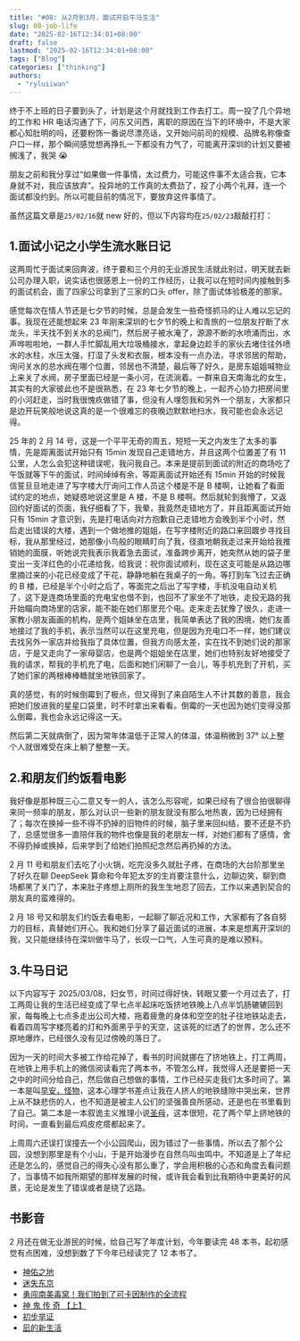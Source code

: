 ```yaml
---
title: "#08: 从2月到3月，面试开启牛马生活"
slug: 08-job-life
date: "2025-02-16T12:34:01+08:00"
draft: false
lastmod: "2025-02-16T12:34:01+08:00"
tags: ["Blog"]
categories: ["thinking"]
authors:
  - "ryluiiwan"
---
```


终于不上班的日子要到头了，计划是这个月就找到工作去打工。周一投了几个异地的工作和 HR 电话沟通了下，问东又问西，离职的原因在当下的环境中，不是大家都心知肚明的吗，还要粉饰一番说尽漂亮话，又开始问前司的规模、品牌名称像查户口一样，那个瞬间感觉想再挣扎一下都没有力气了，可能离开深圳的计划又要被搁浅了，我哭 😭

朋友之前和我分享过“如果做一件事情，太过费力，可能这件事不太适合我，它本身就不对，我应该放弃”。投异地的工作真的太费劲了，投了小两个礼拜，连一个面试都没约到。所以可能目前的情况下，要放弃这件事情了。

虽然这篇文章是`25/02/16`就 new 好的，但以下内容均在`25/02/23`敲敲打打：

## 1.面试小记之小学生流水账日记

这两周忙于面试来回奔波，终于要和三个月的无业游民生活就此别过，明天就去新公司办理入职，说实话也很感恩上一份的工作经历，让我可以在短时间内接触到多的面试机会，面了四家公司拿到了三家的口头 offer，除了面试体验极差的那家。

感觉每次在情人节还是七夕节的时候，总是会发生一些奇怪抓马的让人难以忘记的事。我现在还能想起来 23 年刚来深圳的七夕节的晚上和青旅的一位朋友拧断了水龙头，半天找不到关水的总阀门，然后房子被水淹了，源源不断的水喷涌而出，水声哗啦啦地，一群人手忙脚乱用大垃圾桶接水，拿起身边趁手的家伙去堵住往外喷水的水柱，水压太强，打湿了头发和衣服，根本没有一点办法，寻求邻居的帮助，询问关水的总水阀在哪个位置，邻居也不清楚，最后等了好久，是房东姐姐喊物业上来关了水阀，房子里面已经是一条小河，在流淌着。一群来自天南海北的女生，其实有的大家彼此也不是很熟悉，在 23 年七夕节的晚上，一起齐心协力把房间里的小河赶走，当时我很愧疚做错了事，但没有人埋怨我和另外一个朋友，大家都只是边开玩笑般地说这真的是一个很难忘的夜晚边默默地扫水，我可能也会永远记得。

25 年的 2 月 14 号，这是一个平平无奇的周五，短短一天之内发生了太多的事情，先是距离面试开始只有 15min 发现自己走错地方，并且这两个位置差了有 11 公里，人怎么会犯这种错误呢，我问我自己。本来是提前到面试的附近的商场吃了午饭就等下午的面试，时间绰绰有余，等距离面试开始还有 15min 开始的时候我信誓旦旦地走进了写字楼大厅询问工作人员这个楼是不是 B 楼啊，让她看了看面试约定的地点，她疑惑地说这里是 A 楼，不是 B 楼啊。然后就轮到我懵了，又返回约好面试的页面，我仔细看了下，我晕，我竟然走错地方了，并且距离面试开始只有 15min 才意识到，先是打电话向对方抱歉自己走错地方会晚到半个小时，然后走出错误的大楼，遇到一个做地推的姐姐，在写字楼附近的路口来回踱步寻找目标，我从那里经过，她那像小鸟般的眼睛盯向了我，径直地朝我走过来开始给我推销她的面膜，听她说完我表示我着急去面试，准备跨步离开，她突然从她的袋子里变出一支洋红色的小花递给我，给我说：祝你面试顺利，现在这支可能是从路边哪里摘过来的小花已经变成了干花，静静地躺在我桌子的一角。等打到车飞过去正确的 B 楼，已经是半个小时之后了，等面完之后出了写字楼，手机没电自动关机了，这下是连商场里面的充电宝也借不到，也回不了家坐不了地铁，走投无路的我开始瞄向商场里的店家，能不能在她们那里充个电。走来走去犹豫了很久，走进一家教小朋友画画的机构，是两个姐妹坐在店里，我简单表达了我的困境，她们友善地接过了我的手机，表示当然可以在这里充电，但是因为充电口不一样，她们建议去找另外一家店并给我指了具体位置，但我方向感太差，实在找不到她们说的那家店，于是又走向了一家母婴店，也是两个姐姐坐在店里，她们也特别友好地接受了我的请求，帮我的手机充了电，后面和她们闲聊了一会儿，等手机充到了开机，买了她们家的两根棒棒糖就坐地铁回家了。

真的感觉，有的时候倒霉到了极点，但又得到了来自陌生人不计其数的善意，我会把她们放进我的星星口袋里，时不时拿出来看看。倒霉的一天也因为她们变得没那么倒霉，我也会永远记得这一天。

然后第二天就病倒了，因为常年体温低于正常人的体温，体温稍微到 37° 以上整个人就很难受在床上躺了整整一天。

## 2.和朋友们约饭看电影

我好像是那种既三心二意又专一的人，该怎么形容呢，如果已经有了很合拍很聊得来同一频率的朋友，那么对认识一些新的朋友就没有那么地热衷，因为已经拥有了；每次在换掉一些不得不扔掉的旧物件的时候，脑子里来回纠结，要不还是不扔了，总感觉很多一直陪伴我的物件也像是我的老朋友一样，对她们都有了感情，舍不得扔掉或换掉，后来学到了给她们拍照纪念然后再扔掉的方法。

2 月 11 号和朋友们去吃了小火锅，吃完没多久就肚子疼，在商场的大台阶那里坐了好久在聊 DeepSeek 算命和今年犯太岁的生肖要注意什么，边聊边笑，聊到商场都黑了关门了，本来肚子疼想上厕所的我生生地忍了回去，工作以来遇到契合的朋友真的蛮难得的。

2 月 18 号又和朋友们约饭去看电影，一起聊了聊近况和工作，大家都有了各自努力的目标，真替她们开心。我和她们分享了最近面试的进展，本来是想离开深圳的我，又只能继续待在深圳做牛马了，长叹一口气，人生可真的是难以预料。

## 3.牛马日记

以下内容写于 2025/03/08，妇女节，时间过得好快，转眼又要一个月过去了，打工两周让我的生活已经变成了早七点半起床吃饭挤地铁晚上八点半饥肠辘辘回到家，每每晚上七点多走出公司大楼，拖着疲惫的身体和空空的肚子往地铁站走去，看着四周写字楼亮着的灯和外面黑乎乎的天空，这该死的烂透了的世界，怎么还不原地爆炸，已经很久没有见过傍晚的落日了。

因为一天的时间大多被工作给花掉了，看书的时间就挪在了挤地铁上，打工两周，在地铁上用手机上的微信阅读看完了两本书，不管怎么样，我觉得人还是要把一天之中的时间分给自己，然后做自己想做的事情，工作已经买走我们太多时间了。第一本是叫[早安，怪物](https://book.douban.com/subject/36700758/)，这本心理学书差点让我在人挤人的地铁缝隙中哭出来，世界上从不缺悲伤的人，也不知道是被主人公们的坚强善良所感动，还是也在书里看到了自己。第二本是一本叙诡主义推理小说[圣母](https://book.douban.com/subject/30475757/)，这本很短，花了两个早上挤地铁的时间，一直看到最后鸡皮疙瘩都起来了。

上周周六还误打误撞去一个小公园爬山，因为错过了一些事情，所以去了那个公园，没想到那里是有个小山，于是开始漫步在自然鸟叫虫鸣中。不知道是上了年纪还是怎么的，感觉自己的得失心没有那么重了，学会用积极的心态和角度去看问题了，当事情不如我所期望的那样发展的时候，或许我会看到比我期待中更美好的风景，无论是发生了错误或者是绕了远路。

## 书影音

2 月还在做无业游民的时候，给自己写了年度计划，今年要读完 48 本书，起初感觉有点困难，没想到数了下今年已经读完了 12 本书了。

- [神佑之地](https://www.bilibili.com/video/BV1DGHQeGEcK/)
- [迷失东京](https://www.bilibili.com/video/BV16w41187fx/)
- [勇闯南美毒窝！我们拍到了可卡因制作的全流程](https://www.bilibili.com/video/BV1MjAoegEK5)
- [神 鬼 传 奇 【上】](https://www.bilibili.com/video/BV1yb421J7Ux)
- [初步举证](https://movie.douban.com/subject/35861791/)
- [凪的新生活](https://www.bilibili.com/bangumi/play/ss31145)

